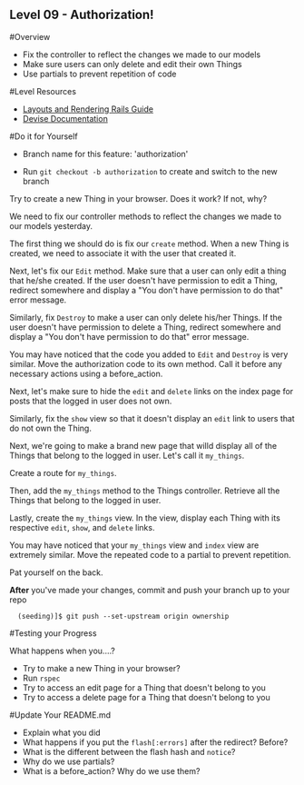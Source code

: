 Level 09 - Authorization!
-----------

#Overview
* Fix the controller to reflect the changes we made to our models
* Make sure users can only delete and edit their own Things
* Use partials to prevent repetition of code

#Level Resources

* [Layouts and Rendering Rails Guide](http://guides.rubyonrails.org/layouts_and_rendering.html)
* [Devise Documentation](http://devise.plataformatec.com.br/)



#Do it for Yourself

* Branch name for this feature: 'authorization'

* Run ```git checkout -b authorization``` to create and switch to the new branch

Try to create a new Thing in your browser.  Does it work?  If not, why?

We need to fix our controller methods to reflect the changes we made to our models yesterday.

The first thing we should do is fix our `create` method.  When a new Thing is created, we need to associate it with the user that created it.

Next, let's fix our `Edit` method.  Make sure that a user can only edit a thing that he/she created. If the user doesn't have permission to edit a Thing, redirect somewhere and display a "You don't have permission to do that" error message.

Similarly, fix `Destroy` to make a user can only delete his/her Things.  If the user doesn't have permission to delete a Thing, redirect somewhere and display a "You don't have permission to do that" error message.

You may have noticed that the code you added to `Edit` and `Destroy` is very similar. Move the authorization code to its own method.  Call it before any necessary actions using a before_action.

Next, let's make sure to hide the `edit` and `delete` links on the index page for posts that the logged in user does not own. 

Similarly, fix the `show` view so that it doesn't display an `edit` link to users that do not own the Thing.

Next, we're going to make a brand new page that willd display all of the Things that belong to the logged in user.  Let's call it `my_things`.

Create a route for `my_things`.  

Then, add the `my_things` method to the Things controller.  Retrieve all the Things that belong to the logged in user.

Lastly, create the `my_things` view.  In the view, display each Thing with its respective `edit`, `show`, and `delete` links.

You may have noticed that your `my_things` view and `index` view are extremely similar.  Move the repeated code to a partial to prevent repetition.

Pat yourself on the back.

__After__ you've made your changes, commit and push your branch up to your repo

```
  (seeding)]$ git push --set-upstream origin ownership
```

#Testing your Progress

What happens when you....?

* Try to make a new Thing in your browser?
* Run ```rspec```
* Try to access an edit page for a Thing that doesn't belong to you
* Try to access a delete page for a Thing that doesn't belong to you

#Update Your README.md

* Explain what you did
* What happens if you put the `flash[:errors]` after the redirect?  Before?
* What is the different between the flash hash and `notice`?
* Why do we use partials?  
* What is a before_action?  Why do we use them?




